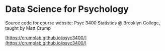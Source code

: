 # Data Science for Psychology

Source code for course website: Psyc 3400 Statistics @ Brooklyn College, taught by Matt Crump

[https://crumplab.github.io/psyc3400/](https://crumplab.github.io/psyc3400/)
